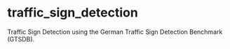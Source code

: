 # traffic_sign_detection
Traffic Sign Detection using the German Traffic Sign Detection Benchmark (GTSDB). 
